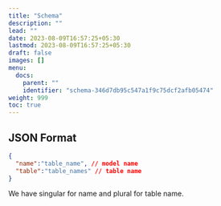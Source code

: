 ```yaml
---
title: "Schema"
description: ""
lead: ""
date: 2023-08-09T16:57:25+05:30
lastmod: 2023-08-09T16:57:25+05:30
draft: false
images: []
menu:
  docs:
    parent: ""
    identifier: "schema-346d7db95c547a1f9c75dcf2afb05474"
weight: 999
toc: true
---
```

## JSON Format
```json
{
  "name":"table_name", // model name 
  "table":"table_names" // table name
}
```
We have singular for name and plural for table name.